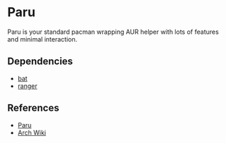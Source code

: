 # Paru

Paru is your standard pacman wrapping AUR helper with lots of features and
minimal interaction.

## Dependencies

- [bat](https://github.com/sharkdp/bat)
- [ranger](https://github.com/ranger/ranger)

## References

- [Paru](https://github.com/Morganamilo/paru)
- [Arch Wiki](https://wiki.archlinux.org/title/AUR_helpers)
